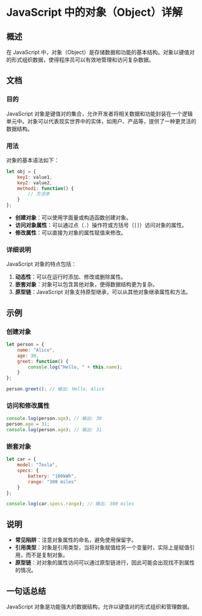 <!--
Meta Description: # JavaScript 中的对象（Object）详解 ## 概述 在 JavaScript 中，对象（Object）是存储数据和功能的基本结构。对象以键值对的形式组织数据，使得程序员可以有效地管理和访问复杂数据。 ## 文档 ### 目的 JavaScript 对象是键值对的集合，允许开发者将相关...
Meta Keywords: javascript, person, age, console, log
-->

# JavaScript 中的对象（Object）详解

## 概述
在 JavaScript 中，对象（Object）是存储数据和功能的基本结构。对象以键值对的形式组织数据，使得程序员可以有效地管理和访问复杂数据。

## 文档
### 目的
JavaScript 对象是键值对的集合，允许开发者将相关数据和功能封装在一个逻辑单元中。对象可以代表现实世界中的实体，如用户、产品等，提供了一种更灵活的数据结构。

### 用法
对象的基本语法如下：

```javascript
let obj = {
    key1: value1,
    key2: value2,
    method1: function() {
        // 方法体
    }
};
```

- **创建对象**：可以使用字面量或构造函数创建对象。
- **访问对象属性**：可以通过点（`.`）操作符或方括号（`[]`）访问对象的属性。
- **修改属性**：可以直接为对象的属性赋值来修改。

### 详细说明
JavaScript 对象的特点包括：

1. **动态性**：可以在运行时添加、修改或删除属性。
2. **嵌套对象**：对象可以包含其他对象，使得数据结构更为复杂。
3. **原型链**：JavaScript 对象支持原型继承，可以从其他对象继承属性和方法。

## 示例
### 创建对象
```javascript
let person = {
    name: "Alice",
    age: 30,
    greet: function() {
        console.log("Hello, " + this.name);
    }
};

person.greet(); // 输出: Hello, Alice
```

### 访问和修改属性
```javascript
console.log(person.age); // 输出: 30
person.age = 31;
console.log(person.age); // 输出: 31
```

### 嵌套对象
```javascript
let car = {
    model: "Tesla",
    specs: {
        battery: "100kWh",
        range: "300 miles"
    }
};

console.log(car.specs.range); // 输出: 300 miles
```

## 说明
- **常见陷阱**：注意对象属性的命名，避免使用保留字。
- **引用类型**：对象是引用类型，当将对象赋值给另一个变量时，实际上是赋值引用，而不是复制对象。
- **原型链**：对对象的属性访问可以通过原型链进行，因此可能会出现找不到属性的情况。

## 一句话总结
JavaScript 对象是功能强大的数据结构，允许以键值对的形式组织和管理数据。